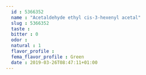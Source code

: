 ```yaml
---
  id : 5366352
  name : "Acetaldehyde ethyl cis-3-hexenyl acetal"
  slug : 5366352
  taste : 
  bitter : 0
  odor : 
  natural : 1
  flavor_profile : 
  fema_flavor_profile : Green
  date : 2019-03-26T08:47:11+01:00
---
```



